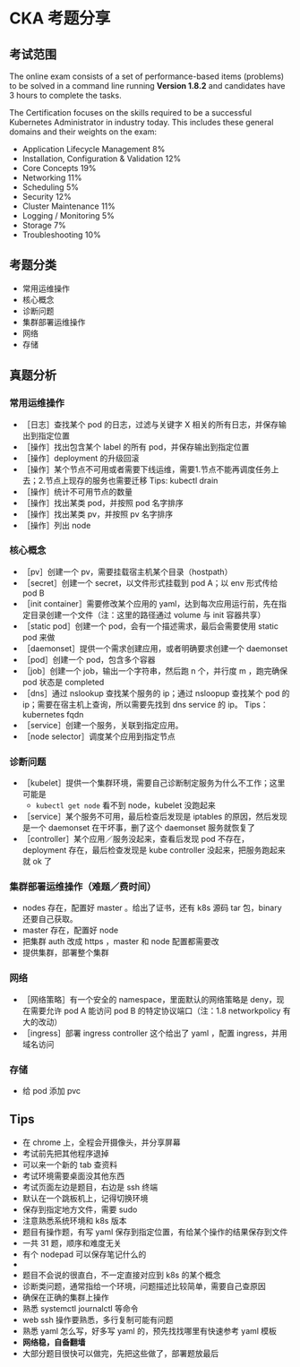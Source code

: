 # CKA 考题分享

## 考试范围

The online exam consists of a set of performance-based items (problems) to be solved in a command line running **Version 1.8.2** and candidates have 3 hours to complete the tasks.

The Certification focuses on the skills required to be a successful Kubernetes Administrator in industry today. This includes these general domains and their weights on the exam:

*   Application Lifecycle Management 8%
*   Installation, Configuration & Validation 12%
*   Core Concepts 19%
*   Networking 11%
*   Scheduling 5%
*   Security 12%
*   Cluster Maintenance 11%
*   Logging / Monitoring 5%
*   Storage 7%
*   Troubleshooting 10%

## 考题分类

- 常用运维操作
- 核心概念
- 诊断问题
- 集群部署运维操作
- 网络
- 存储

## 真题分析

### 常用运维操作

- ［日志］查找某个 pod 的日志，过滤与关键字 X 相关的所有日志，并保存输出到指定位置
- ［操作］找出包含某个 label 的所有 pod，并保存输出到指定位置
- ［操作］deployment 的升级回滚
- ［操作］某个节点不可用或者需要下线运维，需要1.节点不能再调度任务上去；2.节点上现存的服务也需要迁移	Tips: kubectl drain
- ［操作］统计不可用节点的数量
- ［操作］找出某类 pod，并按照 pod 名字排序
- ［操作］找出某类 pv，并按照 pv 名字排序
- ［操作］列出 node

### 核心概念

- ［pv］创建一个 pv，需要挂载宿主机某个目录（hostpath）
- ［secret］创建一个 secret，以文件形式挂载到 pod A；以 env 形式传给 pod B
- ［init container］需要修改某个应用的 yaml，达到每次应用运行前，先在指定目录创建一个文件（注：这里的路径通过 volume 与 init 容器共享）
- ［static pod］创建一个 pod，会有一个描述需求，最后会需要使用 static pod 来做
- ［daemonset］提供一个需求创建应用，或者明确要求创建一个 daemonset
- ［pod］创建一个 pod，包含多个容器
- ［job］创建一个 job，输出一个字符串，然后跑 n 个，并行度 m ，跑完确保 pod 状态是 completed
- ［dns］通过 nslookup 查找某个服务的 ip；通过 nsloopup 查找某个 pod 的 ip；需要在宿主机上查询，所以需要先找到 dns service 的 ip。 Tips：kubernetes fqdn
- ［service］创建一个服务，关联到指定应用。
- ［node selector］调度某个应用到指定节点


### 诊断问题

- ［kubelet］提供一个集群环境，需要自己诊断制定服务为什么不工作；这里可能是
	- `kubectl get node` 看不到 node，kubelet 没跑起来
- ［service］某个服务不可用，最后检查后发现是 iptables 的原因，然后发现是一个 daemonset 在干坏事，删了这个 daemonset 服务就恢复了
- ［controller］某个应用／服务没起来，查看后发现 pod 不存在，deployment 存在，最后检查发现是 kube controller 没起来，把服务跑起来就 ok 了

### 集群部署运维操作（难题／费时间）

- nodes 存在，配置好 master 。给出了证书，还有 k8s 源码 tar 包，binary 还要自己获取。
- master 存在，配置好 node
- 把集群 auth 改成 https ，master 和 node 配置都需要改
- 提供集群，部署整个集群


### 网络

- ［网络策略］有一个安全的 namespace，里面默认的网络策略是 deny，现在需要允许 pod A 能访问 pod B 的特定协议端口（注：1.8 networkpolicy 有大的改动）
- ［ingress］部署 ingress controller 这个给出了 yaml ，配置 ingress，并用域名访问

### 存储

- 给 pod 添加 pvc 

## Tips

- 在 chrome 上，全程会开摄像头，并分享屏幕
- 考试前先把其他程序退掉
- 可以来一个新的 tab 查资料
- 考试环境需要桌面没其他东西
- 考试页面左边是题目，右边是 ssh 终端
- 默认在一个跳板机上，记得切换环境
- 保存到指定地方文件，需要 sudo
- 注意熟悉系统环境和 k8s 版本
- 题目有操作题，有写 yaml 保存到指定位置，有给某个操作的结果保存到文件
- 一共 31 题，顺序和难度无关
- 有个 nodepad 可以保存笔记什么的
- 
- 题目不会说的很直白，不一定直接对应到 k8s 的某个概念
- 诊断类问题，通常指给一个环境，问题描述比较简单，需要自己查原因
- 确保在正确的集群上操作
- 熟悉 systemctl journalctl 等命令
- web ssh 操作要熟悉，多行复制可能有问题
- 熟悉 yaml 怎么写，好多写 yaml 的，预先找找哪里有快速参考 yaml 模板
- **网络稳，自备翻墙**
- 大部分题目很快可以做完，先把这些做了，部署题放最后

